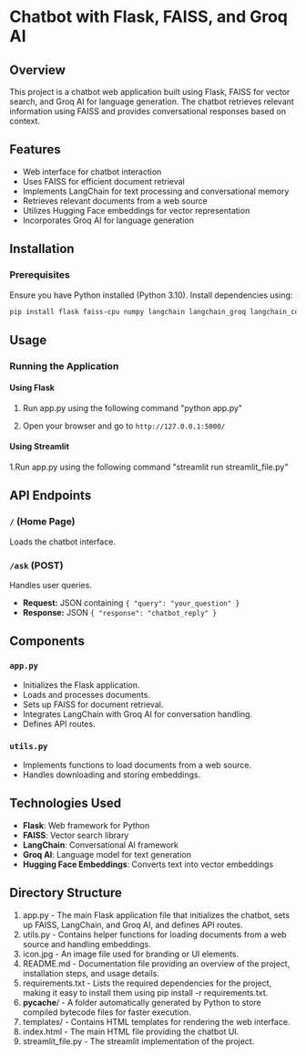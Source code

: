 # Chatbot with Flask, FAISS, and Groq AI

## Overview
This project is a chatbot web application built using Flask, FAISS for vector search, and Groq AI for language generation. The chatbot retrieves relevant information using FAISS and provides conversational responses based on context.

## Features
- Web interface for chatbot interaction
- Uses FAISS for efficient document retrieval
- Implements LangChain for text processing and conversational memory
- Retrieves relevant documents from a web source
- Utilizes Hugging Face embeddings for vector representation
- Incorporates Groq AI for language generation

## Installation
### Prerequisites
Ensure you have Python installed (Python 3.10). Install dependencies using:

```sh
pip install flask faiss-cpu numpy langchain langchain_groq langchain_community sentence-transformers pickle-mixin
```

## Usage
### Running the Application
#### Using Flask
1. Run app.py using the following command "python app.py"

2. Open your browser and go to `http://127.0.0.1:5000/`
#### Using Streamlit
1.Run app.py using the following command "streamlit run streamlit_file.py"

## API Endpoints
### `/` (Home Page)
Loads the chatbot interface.

### `/ask` (POST)
Handles user queries.
- **Request:** JSON containing `{ "query": "your_question" }`
- **Response:** JSON `{ "response": "chatbot_reply" }`

## Components
### `app.py`
- Initializes the Flask application.
- Loads and processes documents.
- Sets up FAISS for document retrieval.
- Integrates LangChain with Groq AI for conversation handling.
- Defines API routes.

### `utils.py`
- Implements functions to load documents from a web source.
- Handles downloading and storing embeddings.

## Technologies Used
- **Flask**: Web framework for Python
- **FAISS**: Vector search library
- **LangChain**: Conversational AI framework
- **Groq AI**: Language model for text generation
- **Hugging Face Embeddings**: Converts text into vector embeddings


## Directory Structure
1. app.py - The main Flask application file that initializes the chatbot, sets up FAISS, LangChain, and Groq AI, and defines API routes.
2. utils.py - Contains helper functions for loading documents from a web source and handling embeddings.
3. icon.jpg - An image file used for branding or UI elements.
4. README.md - Documentation file providing an overview of the project, installation steps, and usage details.
5. requirements.txt - Lists the required dependencies for the project, making it easy to install them using pip install -r requirements.txt.
6. __pycache__/ - A folder automatically generated by Python to store compiled bytecode files for faster execution.
7. templates/ - Contains HTML templates for rendering the web interface.
8. index.html - The main HTML file providing the chatbot UI.
9. streamlit_file.py - The streamlit implementation of the project.





